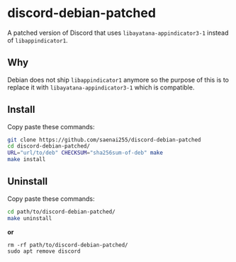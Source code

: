 # discord-debian-patched
A patched version of Discord that uses `libayatana-appindicator3-1` instead of `libappindicator1`.

## Why
Debian does not ship `libappindicator1` anymore so the purpose of this is to replace it with `libayatana-appindicator3-1` which is compatible.

## Install
Copy paste these commands:
```sh
git clone https://github.com/saenai255/discord-debian-patched
cd discord-debian-patched/
URL="url/to/deb" CHECKSUM="sha256sum-of-deb" make
make install
```

## Uninstall
Copy paste these commands:
```sh
cd path/to/discord-debian-patched/
make uninstall
```
**or**
```
rm -rf path/to/discord-debian-patched/
sudo apt remove discord
```
